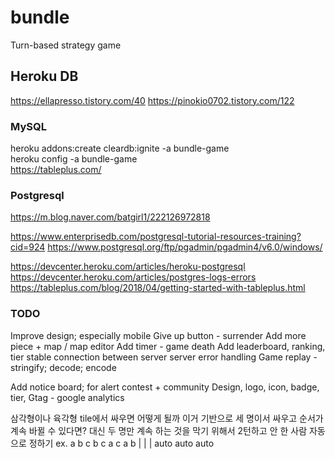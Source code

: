 # bundle
Turn-based strategy game

## Heroku DB
https://ellapresso.tistory.com/40
https://pinokio0702.tistory.com/122

### MySQL
heroku addons:create cleardb:ignite -a bundle-game  
heroku config -a bundle-game  
https://tableplus.com/

### Postgresql
https://m.blog.naver.com/batgirl1/222126972818

https://www.enterprisedb.com/postgresql-tutorial-resources-training?cid=924
https://www.postgresql.org/ftp/pgadmin/pgadmin4/v6.0/windows/

https://devcenter.heroku.com/articles/heroku-postgresql
https://devcenter.heroku.com/articles/postgres-logs-errors
https://tableplus.com/blog/2018/04/getting-started-with-tableplus.html

### TODO
Improve design; especially mobile
Give up button - surrender
Add more piece + map / map editor
Add timer - game death
Add leaderboard, ranking, tier
stable connection between server
server error handling
Game replay - stringify; decode; encode

Add notice board; for alert contest + community
Design, logo, icon, badge, tier, 
Gtag - google analytics

삼각형이나 육각형 tile에서 싸우면 어떻게 될까
이거 기반으로 세 명이서 싸우고 순서가 계속 바뀔 수 있다면?
대신 두 명만 계속 하는 것을 막기 위해서
2턴하고 안 한 사람 자동으로 정하기
ex. a b c b c a c a b
        |     |     |
        auto  auto  auto